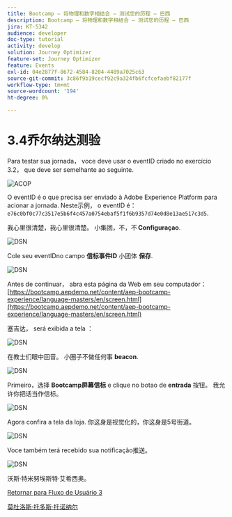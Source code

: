 ```yaml
---
title: Bootcamp — 将物理和数字相结合 — 测试您的历程 — 巴西
description: Bootcamp — 将物理和数字相结合 — 测试您的历程 — 巴西
jira: KT-5342
audience: developer
doc-type: tutorial
activity: develop
solution: Journey Optimizer
feature-set: Journey Optimizer
feature: Events
exl-id: 04e2877f-8672-4584-8204-4489a7025c63
source-git-commit: 3c86f9b19cecf92c9a324fb6fcfcefaebf82177f
workflow-type: tm+mt
source-wordcount: '194'
ht-degree: 0%

---
```


# 3.4乔尔纳达测验

Para testar sua jornada， voce deve usar o eventID criado no exercício 3.2， que deve ser semelhante ao seguinte.

![ACOP](./images/payloadeventID.png)

O eventID é o que precisa ser enviado à Adobe Experience Platform para acionar a jornada. Neste示例， o eventID é：
`e76c0bf0c77c3517e5b6f4c457a0754ebaf5f1f6b9357d74e0d8e13ae517c3d5`.

我心里很清楚，我心里很清楚。 小集团，不，不 **Configuraçao**.

![DSN](./images/appsett.png)

Cole seu eventIDno campo **信标事件ID** 小团体 **保存**.

![DSN](./images/beacon1.png)

Antes de continuar， abra esta página da Web em seu computador： [https://bootcamp.aepdemo.net/content/aep-bootcamp-experience/language-masters/en/screen.html](https://bootcamp.aepdemo.net/content/aep-bootcamp-experience/language-masters/en/screen.html)

塞吉达， será exibida a tela ：

![DSN](./images/screen1.png)

在教士们眼中回音。 小圈子不做任何事 **beacon**.

![DSN](./images/app23.png)

Primeiro，选择 **Bootcamp屏幕信标** e clique no botao de **entrada** 按钮。 我允许你把话当作信标。

![DSN](./images/app21.png)

Agora confira a tela da loja. 你这身是视觉化的，你这身是5号街道。

![DSN](./images/beacon3.png)

Voce também terá recebido sua notificação推送。

![DSN](./images/beacon2.png)

沃斯·特米努埃斯特·艾希西奥。

[Retornar para Fluxo de Usuário 3](./uc3.md)

[莫杜洛斯·托多斯·托诺纳尔](../../overview.md)
